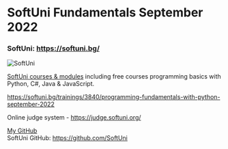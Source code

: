 # SoftUni Fundamentals September 2022

### SoftUni: https://softuni.bg/
![SoftUni](https://user-images.githubusercontent.com/112943652/191670815-cf55cdc0-97bc-4e13-8005-e071d061c909.png)

<a href="https://softuni.bg/trainings/opencourses?filterby=All&category=0">SoftUni courses & modules<a/>
including free courses programming basics with Python, C#, Java & JavaScript.

<a href="https://softuni.bg/">https://softuni.bg/trainings/3840/programming-fundamentals-with-python-september-2022</a>

Online judge system - https://judge.softuni.org/

<a href="https://github.com/MitkoVtori">My GitHub</a>
<br>
SoftUni GitHub: https://github.com/SoftUni
